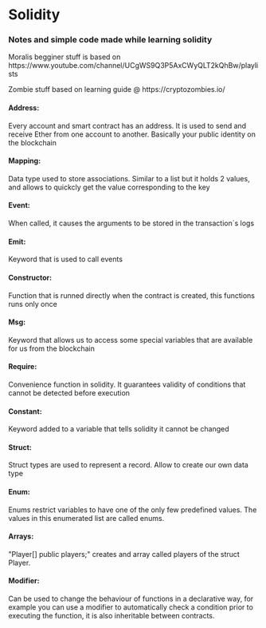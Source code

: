 # Solidity
<h3>Notes and simple code made while learning solidity</h3>
<p> Moralis begginer stuff is based on https://www.youtube.com/channel/UCgWS9Q3P5AxCWyQLT2kQhBw/playlists </p>
<p>Zombie stuff based on learning guide @ https://cryptozombies.io/</p>
<p> <h4>Address:</h4> Every account and smart contract has an address. It is used to send and receive Ether from one account to another. Basically your public identity on the blockchain</p>
<p> <h4>Mapping:</h4> Data type used to store associations. Similar to a list but it holds 2 values, and allows to quickcly get the value corresponding to the key </p>
<p> <h4>Event:</h4> When called, it causes the arguments to be stored in the transaction´s logs </p>
<p> <h4>Emit:</h4> Keyword that is used to call events </p>
<p> <h4>Constructor:</h4> Function that is runned directly when the contract is created, this functions runs only once</p>
<p> <h4>Msg:</h4> Keyword that allows us to access some special variables that are available for us from the blockchain </p>
<p> <h4>Require:</h4> Convenience function in solidity. It guarantees validity of conditions that cannot be detected before execution </p>
<p> <h4>Constant:</h4> Keyword added to a variable that tells solidity it cannot be changed </p>
<p> <h4>Struct:</h4> Struct types are used to represent a record. Allow to create our own data type </p>
<p> <h4>Enum:</h4> Enums restrict variables to have one of the only few predefined values. The values in this enumerated list are called enums. </p>
<p> <h4>Arrays:</h4> "Player[] public players;" creates and array called players of the struct Player.</p>
<p> <h4>Modifier:</h4> Can be used to change the behaviour of functions in a declarative way, for example you can use a modifier to automatically check a condition prior to executing the function, it is also inheritable between contracts.</p>
